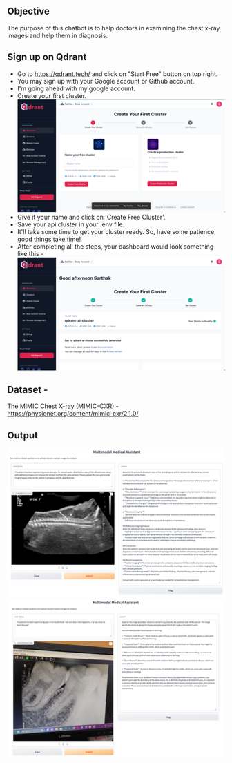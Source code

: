 
## Objective
The purpose of this chatbot is to help doctors in examining the chest x-ray images and help them in diagnosis.

## Sign up on Qdrant
- Go to https://qdrant.tech/ and click on "Start Free" button on top right.
- You may sign up with your Google account or Github account.
- I'm going ahead with my google account.
- Create your first cluster. ![img.png](docs_files/img.png)
- Give it your name and click on 'Create Free Cluster'.
- Save your api cluster in your .env file.
- It'll take some time to get your cluster ready. So, have some patience, good things take time! 
- After completing all the steps, your dashboard would look something like this - ![img_1.png](docs_files/img_1.png)

## Dataset - 
The MIMIC Chest X-ray (MIMIC-CXR) - https://physionet.org/content/mimic-cxr/2.1.0/

## Output
![img_2.png](docs_files/img_2.png)
![img_3.png](docs_files/img_3.png)